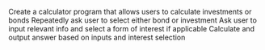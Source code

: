 Create a calculator program that allows users to calculate investments or bonds
Repeatedly ask user to select either bond or investment
Ask user to input relevant info and select a form of interest if applicable
Calculate and output answer based on inputs and interest selection
